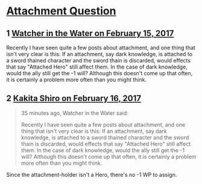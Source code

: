 # [Attachment Question](https://community.fantasyflightgames.com/topic/242717-attachment-question/)

## 1 [Watcher in the Water on February 15, 2017](https://community.fantasyflightgames.com/topic/242717-attachment-question/?do=findComment&comment=2642489)

Recently I have seen quite a few posts about attachment, and one thing that isn't very clear is this: If an attachment, say dark knowledge, is attached to a sword thained character and the sword thain is discarded, would effects that say "Attached Hero" still affect them. In the case of dark knowledge, would the ally still get the -1 will? Although this doesn't come up that often, it is certainly a problem more often than you might think.

## 2 [Kakita Shiro on February 16, 2017](https://community.fantasyflightgames.com/topic/242717-attachment-question/?do=findComment&comment=2642557)

> 35 minutes ago, Watcher in the Water said:
> 
> Recently I have seen quite a few posts about attachment, and one thing that isn't very clear is this: If an attachment, say dark knowledge, is attached to a sword thained character and the sword thain is discarded, would effects that say "Attached Hero" still affect them. In the case of dark knowledge, would the ally still get the -1 will? Although this doesn't come up that often, it is certainly a problem more often than you might think.

Since the attachment-holder isn't a Hero, there's no -1 WP to assign.

